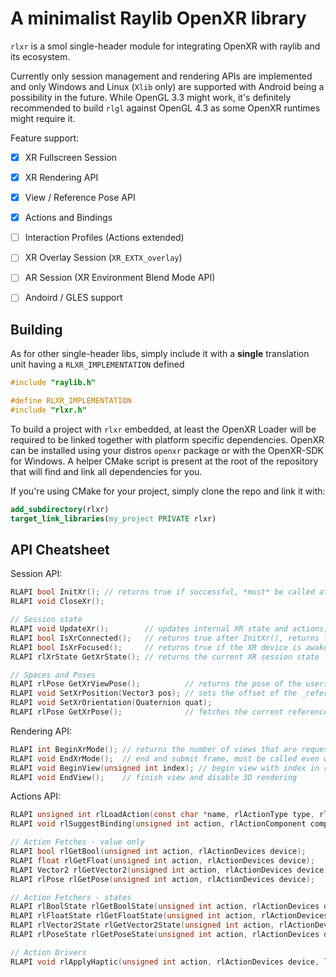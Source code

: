 # A minimalist Raylib OpenXR library
`rlxr` is a smol single-header module for integrating OpenXR with raylib and its ecosystem.

Currently only session management and rendering APIs are implemented and only Windows and Linux (`Xlib` only) are supported with Android being a possibility in the future. While OpenGL 3.3 might work, it's definitely recommended to build `rlgl` against OpenGL 4.3 as some OpenXR runtimes might require it.

Feature support:
- [x] XR Fullscreen Session
- [x] XR Rendering API
- [x] View / Reference Pose API
- [x] Actions and Bindings

- [ ] Interaction Profiles (Actions extended)
- [ ] XR Overlay Session (`XR_EXTX_overlay`)
- [ ] AR Session (XR Environment Blend Mode API)
- [ ] Andoird / GLES support

## Building

As for other single-header libs, simply include it with a **single** translation unit having a `RLXR_IMPLEMENTATION` defined
```c
#include "raylib.h"

#define RLXR_IMPLEMENTATION
#include "rlxr.h"
```

To build a project with `rlxr` embedded, at least the OpenXR Loader will be required to be linked together with platform specific dependencies. OpenXR can be installed using your distros `openxr` package or with the OpenXR-SDK for Windows. A helper CMake script is present at the root of the repository that will find and link all dependencies for you.

If you're using CMake for your project, simply clone the repo and link it with:
```cmake
add_subdirectory(rlxr)
target_link_libraries(my_project PRIVATE rlxr)
```

## API Cheatsheet

Session API:
```c
RLAPI bool InitXr(); // returns true if successful, *must* be called after InitWindow or rlglInit
RLAPI void CloseXr();

// Session state
RLAPI void UpdateXr();        // updates internal XR state and actions, *must* be called every frame before BeginXrMode
RLAPI bool IsXrConnected();   // returns true after InitXr(), returns false after CloseXr() or a fatal XR error
RLAPI bool IsXrFocused();     // returns true if the XR device is awake and providing input to the app
RLAPI rlXrState GetXrState(); // returns the current XR session state

// Spaces and Poses
RLAPI rlPose GetXrViewPose();          // returns the pose of the users view (usually the centroid between XR views used in BeginView)
RLAPI void SetXrPosition(Vector3 pos); // sets the offset of the _reference_ frame, this offsets the entire play space (including the users cameras / views) by [pos] allowing you to move the player though-out the virtual space
RLAPI void SetXrOrientation(Quaternion quat);
RLAPI rlPose GetXrPose();              // fetches the current reference frame offsets
```

Rendering API:
```c
RLAPI int BeginXrMode(); // returns the number of views that are requested by the xr runtime (returns 0 if rendering is not required by the runtime, eg. app is not visible to user)
RLAPI void EndXrMode();  // end and submit frame, must be called even when 0 views are requested
RLAPI void BeginView(unsigned int index); // begin view with index in range [0, request_count), this sets up 3D rendering with an internal camera matching the view
RLAPI void EndView();    // finish view and disable 3D rendering
```

Actions API:
```c
RLAPI unsigned int rlLoadAction(const char *name, rlActionType type, rlActionDevices devices); // registers a new action with the XR runtime; [mustn't be called after first UpdateXr() call]
RLAPI void rlSuggestBinding(unsigned int action, rlActionComponent component); // suggests a binding for a registered action, this can be ignored / remapped by the XR runtime; [mustn't be called after first UpdateXr() call]

// Action Fetches - value only
RLAPI bool rlGetBool(unsigned int action, rlActionDevices device);
RLAPI float rlGetFloat(unsigned int action, rlActionDevices device);
RLAPI Vector2 rlGetVector2(unsigned int action, rlActionDevices device);
RLAPI rlPose rlGetPose(unsigned int action, rlActionDevices device);

// Action Fetchers - states
RLAPI rlBoolState rlGetBoolState(unsigned int action, rlActionDevices device);
RLAPI rlFloatState rlGetFloatState(unsigned int action, rlActionDevices device);
RLAPI rlVector2State rlGetVector2State(unsigned int action, rlActionDevices device);
RLAPI rlPoseState rlGetPoseState(unsigned int action, rlActionDevices device);

// Action Drivers
RLAPI void rlApplyHaptic(unsigned int action, rlActionDevices device, long duration, float amplitude); // duration in nanoseconds (-1 == min supported duration by runtime), aplitude in range [0.0, 1.0]
```
